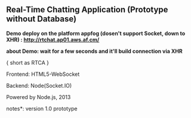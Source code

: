 Real-Time Chatting Application (Prototype without Database)
---

**Demo deploy on the platform appfog (dosen't support Socket, down to XHR) :  http://rtchat.ap01.aws.af.cm/**

**about Demo: wait for a few seconds and it'll build connection via XHR**

{ short as RTCA }

Frontend: HTML5-WebSocket

Backend: Node(Socket.IO)

Powered by Node.js, 2013

notes*: version 1.0 prototype
